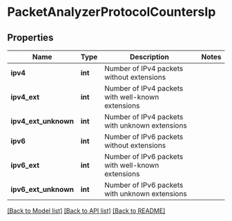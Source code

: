 # PacketAnalyzerProtocolCountersIp

## Properties
Name | Type | Description | Notes
------------ | ------------- | ------------- | -------------
**ipv4** | **int** | Number of IPv4 packets without extensions | 
**ipv4_ext** | **int** | Number of IPv4 packets with well-known extensions | 
**ipv4_ext_unknown** | **int** | Number of IPv4 packets with unknown extensions | 
**ipv6** | **int** | Number of IPv6 packets without extensions | 
**ipv6_ext** | **int** | Number of IPv6 packets with well-known extensions | 
**ipv6_ext_unknown** | **int** | Number of IPv6 packets with unknown extensions | 

[[Back to Model list]](../README.md#documentation-for-models) [[Back to API list]](../README.md#documentation-for-api-endpoints) [[Back to README]](../README.md)


